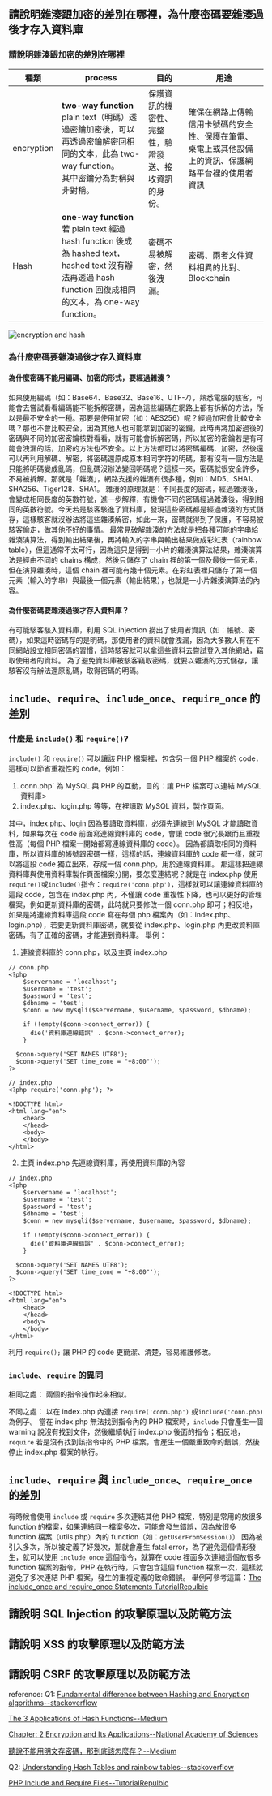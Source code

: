 ## 請說明雜湊跟加密的差別在哪裡，為什麼密碼要雜湊過後才存入資料庫
### 請說明雜湊跟加密的差別在哪裡
| 種類       | process                                                                                                                                                       | 目的                                                 | 用途                                                                                                 |
| ---------- | ------------------------------------------------------------------------------------------------------------------------------------------------------------- | ---------------------------------------------------- | ---------------------------------------------------------------------------------------------------- |
| encryption | **two-way function**<br>plain text（明碼）透過密鑰加密後，可以再透過密鑰解密回相同的文本，此為 two-way function。<br>其中密鑰分為對稱與非對稱。               | 保護資訊的機密性、完整性，驗證發送、接收資訊的身份。 | 確保在網路上傳輸信用卡號碼的安全性、保護在筆電、桌電上或其他設備上的資訊、保護網路平台裡的使用者資訊 |
| Hash       | **one-way function**<br>若 plain text 經過 hash function 後成為 hashed text，hashed text 沒有辦法再透過 hash function 回復成相同的文本，為 one-way function。 | 密碼不易被解密，然後洩漏。                           | 密碼、兩者文件資料相異的比對、Blockchain                                                             |

![encryption and hash](https://aboutssl.org/wp-content/uploads/2020/09/encryption-description-example.svg)
### 為什麼密碼要雜湊過後才存入資料庫
#### 為什麼密碼不能用編碼、加密的形式，要經過雜湊？
如果使用編碼（如：Base64、Base32、Base16、UTF-7），熟悉電腦的駭客，可能會去嘗試看看編碼能不能拆解密碼，因為這些編碼在網路上都有拆解的方法，所以是最不安全的一種。那要是使用加密（如：AES256）呢？經過加密會比較安全嗎？那也不會比較安全，因為其他人也可能拿到加密的密鑰，此時再將加密過後的密碼與不同的加密密鑰核對看看，就有可能會拆解密碼，所以加密的密鑰若是有可能會洩漏的話，加密的方法也不安全。以上方法都可以將密碼編碼、加密，然後還可以再利用解碼、解密，將密碼還原成原本相同字符的明碼，那有沒有一個方法是只能將明碼變成亂碼，但亂碼沒辦法變回明碼呢？這樣一來，密碼就很安全許多，不易被拆解。那就是「雜湊」，網路支援的雜湊有很多種，例如：MD5、SHA1、SHA256、Tiger128、SHA1。
雜湊的原理就是：不同長度的密碼，經過雜湊後，會變成相同長度的英數符號，進一步解釋，有機會不同的密碼經過雜湊後，得到相同的英數符號。今天若是駭客駭進了資料庫，發現這些密碼都是經過雜湊的方式儲存，這樣駭客就沒辦法將這些雜湊解密，如此一來，密碼就得到了保護，不容易被駭客偷走，做其他不好的事情。
最常見破解雜湊的方法就是把各種可能的字串給雜湊演算法，得到輸出結果後，再將輸入的字串與輸出結果做成彩虹表（rainbow table），但這通常不太可行，因為這只是得到一小片的雜湊演算法結果，雜湊演算法是經由不同的 chains 構成，然後只儲存了 chain 裡的第一個及最後一個元素，但在演算雜湊時，這個 chain 裡可能有幾十個元素。在彩虹表裡只儲存了第一個元素（輸入的字串）與最後一個元素（輸出結果），也就是一小片雜湊演算法的內容。
#### 為什麼密碼要雜湊過後才存入資料庫？
有可能駭客駭入資料庫，利用 SQL injection 撈出了使用者資訊（如：帳號、密碼），如果這時密碼存的是明碼，那使用者的資料就會洩漏，因為大多數人有在不同網站設立相同密碼的習慣，這時駭客就可以拿這些資料去嘗試登入其他網站，竊取使用者的資料。
為了避免資料庫被駭客竊取密碼，就要以雜湊的方式儲存，讓駭客沒有辦法還原亂碼，取得密碼的明碼。

## `include`、`require`、`include_once`、`require_once` 的差別
### 什麼是 `include()` 和 `require()`?
`include()` 和 `require()` 可以讓該 PHP 檔案裡，包含另一個 PHP 檔案的 code，這樣可以節省重複性的 code。例如：
1. conn.php` 為 MySQL 與 PHP 的互動，目的：讓 PHP 檔案可以連結 MySQL 資料庫>
2. index.php、login.php 等等，在裡讀取 MySQL 資料，製作頁面。

其中，index.php、login 因為要讀取資料庫，必須先連線到 MySQL 才能讀取資料，如果每次在 code 前面寫連線資料庫的 code，會讓 code 很冗長跟而且重複性高（每個 PHP 檔案一開始都寫連線資料庫的 code）。
因為都讀取相同的資料庫，所以資料庫的帳號跟密碼一樣，這樣的話，連線資料庫的 code 都一樣，就可以將這段 code 獨立出來，存成一個 conn.php，用於連線資料庫。
那這樣把連線資料庫與使用資料庫製作頁面檔案分開，要怎麼連結呢？就是在 index.php 使用 `require()`或`include()`指令：`require('conn.php')`，這樣就可以讓連線資料庫的這段 code，包含在 index.php 內，不僅讓 code 重複性下降，也可以更好的管理檔案，例如更新資料庫的密碼，此時就只要修改一個 conn.php 即可；相反地，如果是將連線資料庫這段 code 寫在每個 php 檔案內（如：index.php、login.php），若要更新資料庫密碼，就要從 index.php、login.php 內更改資料庫密碼，有了正確的密碼，才能連到資料庫。
舉例：
1. 連線資料庫的 conn.php，以及主頁 index.php
```
// conn.php
<?php
	$servername = 'localhost';
	$username = 'test';
	$password = 'test';
	$dbname = 'test';
	$conn = new mysqli($servername, $username, $password, $dbname);

	if (!empty($conn->connect_error)) {
	  die('資料庫連線錯誤' . $conn->connect_error);
	}

  $conn->query('SET NAMES UTF8');
  $conn->query('SET time_zone = "+8:00"');
?>
```
```
// index.php
<?php require('conn.php'); ?>

<!DOCTYPE html>
<html lang="en">
    <head>
    </head>
    <body>
    </body>
</html>
```

2. 主頁 index.php 先連線資料庫，再使用資料庫的內容

```
// index.php
<?php
	$servername = 'localhost';
	$username = 'test';
	$password = 'test';
	$dbname = 'test';
	$conn = new mysqli($servername, $username, $password, $dbname);

	if (!empty($conn->connect_error)) {
	  die('資料庫連線錯誤' . $conn->connect_error);
	}

  $conn->query('SET NAMES UTF8');
  $conn->query('SET time_zone = "+8:00"');
?>

<!DOCTYPE html>
<html lang="en">
    <head>
    </head>
    <body>
    </body>
</html>
```
利用 `require();` 讓 PHP 的 code 更簡潔、清楚，容易維護修改。

### `include`、`require` 的異同
相同之處：
兩個的指令操作起來相似。

不同之處：
以在 index.php 內連接 `require('conn.php')` 或`include('conn.php)` 為例子。
當在 index.php 無法找到指令內的 PHP 檔案時，`include` 只會產生一個 warning 說沒有找到文件，然後繼續執行 index.php 後面的指令；相反地，`require` 若是沒有找到該指令中的 PHP 檔案，會產生一個嚴重致命的錯誤，然後停止 index.php 檔案的執行。

## `include`、`require` 與 `include_once`、`require_once` 的差別
有時候會使用 `include` 或 `require` 多次連結其他 PHP 檔案，特別是常用的放很多 function 的檔案，如果連結同一檔案多次，可能會發生錯誤，因為放很多 function 檔案（utils.php）內的 function（如：`getUserFromSession()`） 因為被引入多次，所以被定義了好幾次，那就會產生 fatal error，為了避免這個情形發生，就可以使用 `include_once` 這個指令，就算在 code 裡面多次連結這個放很多 function 檔案的指令，PHP 在執行時，只會包含這個 function 檔案一次，這樣就避免了多次連結 PHP 檔案，發生的重複定義的致命錯誤。
舉例可參考這篇：[The include_once and require_once Statements TutorialRepulbic](https://www.tutorialrepublic.com/php-tutorial/php-include-files.php)

## 請說明 SQL Injection 的攻擊原理以及防範方法


##  請說明 XSS 的攻擊原理以及防範方法

## 請說明 CSRF 的攻擊原理以及防範方法

reference:
Q1:
[Fundamental difference between Hashing and Encryption algorithms--stackoverflow](https://stackoverflow.com/questions/4948322/fundamental-difference-between-hashing-and-encryption-algorithms)

[The 3 Applications of Hash Functions--Medium](https://levelup.gitconnected.com/the-3-applications-of-hash-functions-fab1a75f4d3d)

[Chapter: 2 Encryption and Its Applications--National Academy of Sciences](https://www.nap.edu/read/25010/chapter/4)

[聽說不能用明文存密碼，那到底該怎麼存？--Medium](https://medium.com/starbugs/how-to-store-password-in-database-sefely-6b20f48def92)

Q2:
[Understanding Hash Tables and rainbow tables--stackoverflow](https://stackoverflow.com/questions/35117950/understanding-hash-tables-and-rainbow-tables)

[PHP Include and Require Files--TutorialRepulbic](https://www.tutorialrepublic.com/php-tutorial/php-include-files.php)
